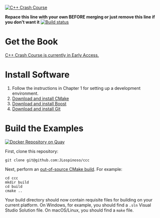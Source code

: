 [![C++ Crash Course](http://ccc.codes/cppcc.png "C++ Crash Course")](http://ccc.codes/)

**Repace this line with your own BEFORE merging or just remove this line if you don't want it**
[![Build status](https://ci.appveyor.com/api/projects/status/00k33e3awk3f7ryc/branch/master?svg=true)](https://ci.appveyor.com/project/xorz57/ccc/branch/master)

# Get the Book

[C++ Crash Course is currently in Early Access.](https://nostarch.com/cppcrashcourse)

# Install Software

1. Follow the instructions in Chapter 1 for setting up a development environment.
2. [Download and install CMake](https://cmake.org/download/)
3. [Download and install Boost](https://www.boost.org/doc/libs/1_68_0/more/getting_started/index.html)
4. [Download and install Git](https://git-scm.com/downloads)

# Build the Examples

[![Docker Repository on Quay](https://quay.io/repository/jlospinoso/ccc/status "Docker Repository on Quay")](https://quay.io/repository/jlospinoso/ccc)

First, clone this repository:

```
git clone git@github.com:JLospinoso/ccc
```

Next, perform an [out-of-source CMake build](https://gitlab.kitware.com/cmake/community/wikis/home). For example:

```
cd ccc
mkdir build
cd build
cmake ..
```

Your build directory should now contain requisite files for building on your current platform. On Windows, for example, you should find a `.sln` Visual Studio Solution file. On macOS/Linux, you should find a `make` file.
